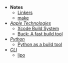 - **Notes**
	- [Linkers](Linkers.md)
	- [make](make.md)
- *[Apple Technologies](Apple%20Technologies.md)*
	- [Xcode Build System](Xcode%20Build%20System.md)
	- [Buck: A fast build tool](https://buck.build/)
- *[Python](Python.md)*
	- [Python as a build tool](https://tonsky.me/blog/python-build/)
- *[CLI](CLI.md)*
	- [lipo](lipo.md)

